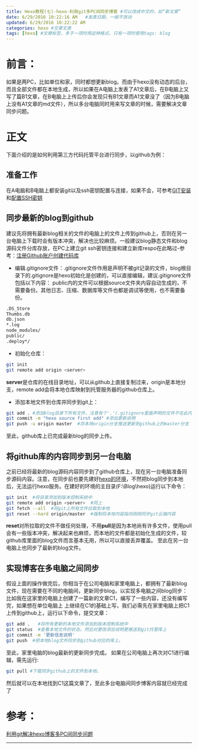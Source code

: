 ```yaml
---
title: Hexo教程(七)-hexo-利用git多PC间同步博客 #可以改成中文的，如“新文章”
date: 6/29/2016 10:22:16 AM   #发表日期，一般不改动
updated: 6/29/2016 10:22:22 AM  
categories: hexo #文章文类
tags: [hexo] #文章标签，多于一项时用这种格式，只有一项时使用tags: blog
---
```

# 前言：
如果是两PC，比如单位和家，同时都想更新blog。而由于hexo没有动态的后台，而且全部文件都在本地生成，所以如果在A电脑上发表了A1文章后，在B电脑上又写了篇B1文章，在B电脑上上传后你会发现只有B1文章而A1文章没了（因为B电脑上没有A1文章的md文件），所以多台电脑同时用来写文章的时候，需要解决文章同步问题。
# 正文
下面介绍的是如何利用第三方代码托管平台进行同步，以github为例：
## 准备工作
在A电脑和B电脑上都安装git以及ssh密钥配置与连接，如果不会，可参考[GIT安装](http://www.troylc.cc/hexo/2016/05/31/Hexo-1.html#%E5%AE%89%E8%A3%85Git "GIT安装")和[配置SSH密钥](http://www.troylc.cc/hexo/2016/05/31/Hexo-1.html#%E9%85%8D%E7%BD%AESSH%E5%AF%86%E9%92%A5 "配置SSH密钥")
## 同步最新的blog到github
建议先将拥有最新blog相关的文件的电脑上的文件上传到github上，否则在另一台电脑上下载时会有版本冲突，解决也比较麻烦。一般建议blog静态文件和blog源码文件分库存放，在PC上建立git ssh密钥连接和建立新库respo在此略过-参考：[注册Github账户创建代码库](http://www.troylc.cc/hexo/2016/05/31/Hexo-1.html#%E6%B3%A8%E5%86%8CGithub%E8%B4%A6%E6%88%B7%E5%88%9B%E5%BB%BA%E4%BB%A3%E7%A0%81%E5%BA%93 "注册Github账户创建代码库")
- 编辑.gitignore文件：.gitignore文件作用是声明不被git记录的文件，blog根目录下的.gitignore是hexo初始化是创建的，可以直接编辑，建议.gitignore文件包括以下内容：
public内的文件可以根据source文件夹内容自动生成的，不需要备份。其他日志、压缩、数据库等文件也都是调试等使用，也不需要备份。
```bash
.DS_Store
Thumbs.db
db.json
*.log
node_modules/
public/
.deploy*/
```
- 初始化仓库：
```bash
git init    
git remote add origin <server>
```
**server**是仓库的在线目录地址，可以从github上直接复制过来，origin是本地分支，remote add会将本地仓库映射到托管服务器的github仓库上。
- 添加本地文件到仓库并同步到git上：
```bash
git add . #添加blog目录下所有文件，注意有个'.'(.gitignore里面声明的文件不在此内)    
git commit -m "hexo source first add" #添加更新说明    
git push -u origin master  #将本地origin分支推送更新到github上的master分支 
```
至此，github库上已完成最新blog的同步上传。
## 将github库的内容同步到另一台电脑
之前已经将最新的blog源码内容同步到了github仓库上，现在另一台电脑准备同步源码内容。注意，在同步前也要先建好[hexo的环境](http://www.troylc.cc/hexo/2016/05/31/Hexo-1.html#hexo%E7%8E%AF%E5%A2%83%E5%AE%89%E8%A3%85 "hexo环境安装")，不然把blog同步到本地后，无法运行hexo服务。在建好的环境的主目录(F:\Blog\hexo\)运行以下命令：
```bash
git init  #将目录添加到版本控制系统中    
git remote add origin <server>  #同上    
git fetch --all  #将git上所有文件拉取到本地    
git reset --hard origin/master  #强制将本地内容指向刚刚同步git云端内容
```
**reset**对所拉取的文件不做任何处理，不用**pull**是因为本地尚有许多文件，使用pull会有一些版本冲突，解决起来也麻烦，而本地的文件都是初始化生成的文件，较github库里面的blog文件而言基本无用，所以可以直接丢弃覆盖。
至此在另一台电脑上也同步了最新的blog文件。
## 实现博客在多电脑之间同步
假设上面的操作做完后，你相当于在公司电脑和家里电脑上，都拥有了最新blog文件，现在需要在不同的电脑间，更新同步blog，以实现多电脑之间blog同步：
比如我在这家里的电脑上创建了一篇新的文章C1，编写了一些内容，还没有编写完，如果想在单位电脑上
上继续在C1的基础上写，我们必需先在家里电脑上把C1上传到github上，运行以下命令，提交文章：
```bash
git add .   #将所有更新的本地文件添加到版本控制系统中
git status  #查看本地文件的状态。然后对更改添加说明更推送到git托管库上
git commit -m '更新信息说明'
git push  #把本地blog文件同步到github对应的库上。
```
至此，家里电脑的blog最新的更新同步完成。
如果在公司电脑上再次对C1进行编辑，需先运行:
```bash
git pull #下载同步github上的文件到本地。
```
然后就可以在本地找到C1这篇文章了，至此多台电脑间同步博客内容就已经完成了
# 参考：
[利用git解决hexo博客多PC间同步问题](http://rainnie.me/2016/03/13/利用git-解决hexo博客多PC-间同步问题/)


---
